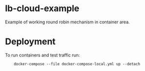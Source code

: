 # lb-cloud-example

Example of working round robin mechanism in container area.

# Deployment

To run containers and test traffic run:
```
	docker-compose --file docker-compose-local.yml up --detach
```

